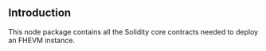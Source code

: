 ## Introduction 
This node package contains all the Solidity core contracts needed to deploy an FHEVM instance.
